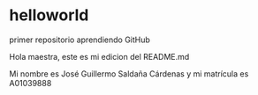 # helloworld
primer repositorio aprendiendo GitHub

Hola maestra, este es mi edicion del README.md

Mi nombre es José Guillermo Saldaña Cárdenas y mi matrícula es A01039888
